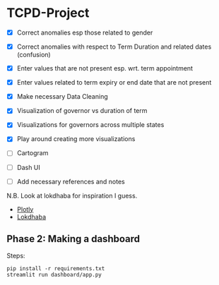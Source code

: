 # TCPD-Project

- [X] Correct anomalies esp those related to gender
- [X] Correct anomalies with respect to Term Duration and related dates (confusion)
- [X] Enter values that are not present esp. wrt. term appointment
- [X] Enter values related to term expiry or end date that are not present

- [X] Make necessary Data Cleaning

- [X] Visualization of governor vs duration of term
- [X] Visualizations for governors across multiple states
- [X] Play around creating more visualizations

- [ ] Cartogram
- [ ] Dash UI
- [ ] Add necessary references and notes

N.B. Look at lokdhaba for inspiration I guess.
- [Plotly](https://plotly.com/python/getting-started/)
- [Lokdhaba](https://plotly.com/python/getting-started/)

## Phase 2: Making a dashboard

Steps:
```
pip install -r requirements.txt
streamlit run dashboard/app.py
```


